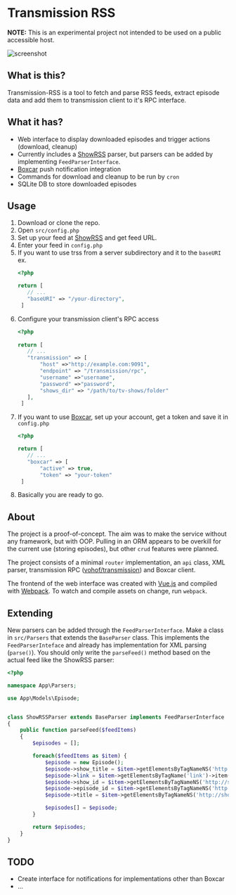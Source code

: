 # Transmission RSS
**NOTE:** This is an experimental project not intended to be used on a public accessible host.

![screenshot](http://i.imgur.com/Dn13ZlV.png)

## What is this?
Transmission-RSS is a tool to fetch and parse RSS feeds, extract episode data and add them to transmission client to it's RPC interface.

## What it has?
* Web interface to display downloaded episodes and trigger actions (download, cleanup)
* Currently includes a [ShowRSS](https://show-rss.info) parser, but parsers can be added by implementing `FeedParserInterface`.
* [Boxcar](https://boxcar.io/) push notification integration
* Commands for download and cleanup to be run by `cron`
* SQLite DB to store downloaded episodes

## Usage
1. Download or clone the repo.
2. Open `src/config.php`
3. Set up your feed at [ShowRSS](https://show-rss.info) and get feed URL.
4. Enter your feed in `config.php`
5. If you want to use trss from a server subdirectory and it to the `baseURI` ex.
    ```php
    <?php
 
    return [
       // ...
       "baseURI" => "/your-directory",
     ]
    ```
 6. Configure your transmission client's RPC access
    ```php
    <?php
 
    return [
       // ...
       "transmission" => [
           "host" =>"http://example.com:9091",
           "endpoint" => "/transmission/rpc",
           "username" =>"username",
           "password" =>"password",
           "shows_dir" => "/path/to/tv-shows/folder"
       ],
     ]
    ```
7. If you want to use [Boxcar](https://boxcar.io/), set up your account, get a token and save it in `config.php`
    ```php
    <?php
 
    return [
       // ...
       "boxcar" => [
           "active" => true,
           "token" => "your-token"
     ]
    ```
8. Basically you are ready to go.

## About
The project is a proof-of-concept. The aim was to make the service without any framework, but with OOP.
Pulling in an ORM appears to be overkill for the current use (storing episodes), but other `crud` features were planned.

The project consists of a minimal `router` implementation, an `api` class, XML parser, transmission RPC ([vohof/transmission](https://github.com/vohof/transmission)) and Boxcar client.

The frontend of the web interface was created with [Vue.js](https://vuejs.org/) and compiled with [Webpack](http://webpack.github.io/). To watch and compile assets on change, run `webpack`. 

## Extending
New parsers can be added through the `FeedParserInterface`. Make a class in `src/Parsers` that extends the `BaseParser` class. This implements the `FeedParserInteface` and already has implementation for XML parsing (`parse()`).
You should only write the `parseFeed()` method based on the actual feed like the ShowRSS parser:
```php
<?php

namespace App\Parsers;

use App\Models\Episode;


class ShowRSSParser extends BaseParser implements FeedParserInterface
{
    public function parseFeed($feedItems)
    {
        $episodes = [];

        foreach($feedItems as $item) {
            $episode = new Episode();
            $episode->show_title = $item->getElementsByTagNameNS('http://showrss.info','show_name')->item(0)->nodeValue;
            $episode->link = $item->getElementsByTagName('link')->item(0)->nodeValue;
            $episode->show_id = $item->getElementsByTagNameNS('http://showrss.info','show_id')->item(0)->nodeValue;
            $episode->episode_id = $item->getElementsByTagNameNS('http://showrss.info','episode_id')->item(0)->nodeValue;
            $episode->title = $item->getElementsByTagNameNS('http://showrss.info','raw_title')->item(0)->nodeValue;

            $episodes[] = $episode;
        }

        return $episodes;
    }
}
```

## TODO
* Create interface for notifications for implementations other than Boxcar
* ...